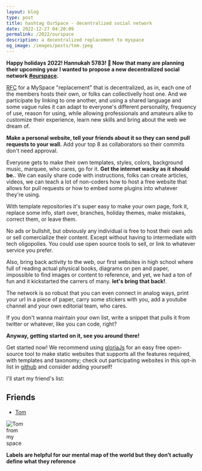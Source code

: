 ```yaml
---
layout: blog
type: post
title: hashtag OurSpace - decentralized social network
date: 2022-12-27 04:20:09
permalink: /2022/ourspace
description: a decentralized replacement to myspace
og_image: /images/posts/tom.jpeg
---
```


**Happy holidays 2022! Hannukah 5783! 🪬 Now that many are planning their upcoming year I wanted to propose a new decentralized social network [#ourspace](https://twitter.com/hashtag/ourspace).**

[RFC](https://twitter.com/dvidsilva/status/1607790271126802437) for a MySpace "replacement" that is decentralized, as in, each one of the members hosts their own, or folks can collectivelly host one. And we participate by linking to one another, and using a shared language and some vague rules it can adapt to everyone's different personality, frequency of use, reason for using, while allowing professionals and amateurs alike to customize their experience, learn new skills and bring about the web we dream of.

**Make a personal website, tell your friends about it so they can send pull requests to your wall.** Add your top 8 as collaborators so their commits don't need approval.

Everyone gets to make their own templates, styles, colors, background music, marquee, who cares, go for it.  **Get the internet wacky as it should be.**. We can easily share code with instructions, folks can create articles, videos, we can teach a lot of non-coders how to host a free website that allows for pull requests or how to embed some plugins into whatever they're using.

With template repositories it's super easy to make your own page, fork it, replace some info, start over, branches, holiday themes, make mistakes, correct them, or leave them.

 No ads or bullshit, but obviously any individual is free to host their own ads or sell comercialize their content. Except without having to intermediate with tech oligopolies. You could use open source tools to sell, or link to whatever service you prefer.

Also, bring back activity to the web, our first websites in high school where full of reading actual physical books, diagrams on pen and paper, impossible to find images or content to reference, and yet, we had a ton of fun and it kickstarted the carrers of many. **let's bring that back!**.

The network is so robust that you can even connect in analog ways, print your url in a piece of paper, carry some stickers with you, add a youtube channel and your own editorial team, who cares.

If you don't wanna maintain your own list, write a snippet that pulls it from twitter or whatever, like you can code, right?

**Anyway, getting started on it, see you around there!**

Get started now! We recommend using [gloriaJs](https://gloria.js.org) for an easy free open-source tool to make static websites that supports all the features required, with templates and taxonomy; check out participating websites in this opt-in list in [github](https://github.com/gloriajs/ourspace) and consider adding yourself!

I'll start my friend's list:

## Friends

* [Tom](https://twitter.com/tomfromspace)
<img src="/images/posts/tom.jpeg" alt="Tom from my space" style="max-width: 48px">

**Labels are helpful for our mental map of the world but they don’t actually define what they reference**
